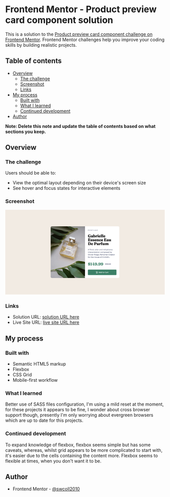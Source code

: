 # Frontend Mentor - Product preview card component solution

This is a solution to the [Product preview card component challenge on Frontend Mentor](https://www.frontendmentor.io/challenges/product-preview-card-component-GO7UmttRfa). Frontend Mentor challenges help you improve your coding skills by building realistic projects. 

## Table of contents

- [Overview](#overview)
  - [The challenge](#the-challenge)
  - [Screenshot](#screenshot)
  - [Links](#links)
- [My process](#my-process)
  - [Built with](#built-with)
  - [What I learned](#what-i-learned)
  - [Continued development](#continued-development)
- [Author](#author)

**Note: Delete this note and update the table of contents based on what sections you keep.**

## Overview

### The challenge

Users should be able to:

- View the optimal layout depending on their device's screen size
- See hover and focus states for interactive elements

### Screenshot

![](./screenshot.png)

### Links

- Solution URL: [solution URL here](https://github.com/swcoll2010/mentor-product-preview-card-component-main)
- Live Site URL: [live site URL here](https://swcoll2010.github.io/mentor-product-preview-card-component-main/)

## My process

### Built with

- Semantic HTML5 markup
- Flexbox
- CSS Grid
- Mobile-first workflow

### What I learned

Better use of SASS files configuration, I'm using a mild reset at the moment, for these projects it appears to be fine, I wonder about cross browser support though, presently I'm only worrying about evergreen browsers which are up to date for this projects.

### Continued development

To expand knowledge of flexbox, flexbox seems simple but has some caveats, whereas, whilst grid appears to be more complicated to start with, it's easier due to the cells containing the content more. Flexbox seems to flexible at times, when you don't want it to be.

## Author

- Frontend Mentor - [@swcoll2010](https://www.frontendmentor.io/profile/swcoll2010)

